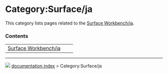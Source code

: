 # Category:Surface/ja
This category lists pages related to the [Surface Workbench/ja](Surface_Workbench/ja.md).

### Contents

|     |     |     |
| --- | --- | --- |
| [Surface Workbench/ja](Surface_Workbench/ja.md) |



---
![](images/Button_right.svg) [documentation index](../README.md) > Category:Surface/ja
